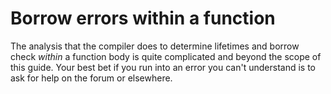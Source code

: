 # Borrow errors within a function

The analysis that the compiler does to determine lifetimes and borrow check
*within* a function body is quite complicated and beyond the scope of this
guide.  Your best bet if you run into an error you can't understand is to
ask for help on the forum or elsewhere.

